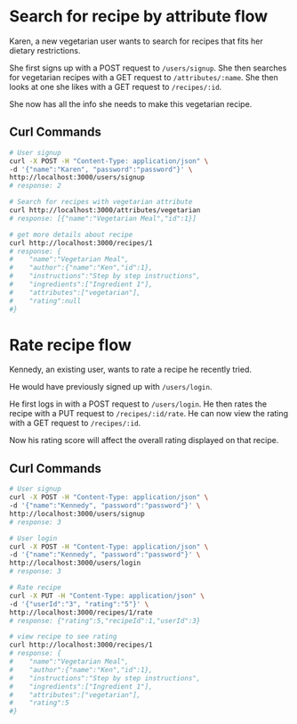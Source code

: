 # Search for recipe by attribute flow
Karen, a new vegetarian user wants to search for recipes that fits her dietary restrictions.

She first signs up with a POST request to `/users/signup`.
She then searches for vegetarian recipes with a GET request to `/attributes/:name`.
She then looks at one she likes with a GET request to `/recipes/:id`.

She now has all the info she needs to make this vegetarian recipe.

## Curl Commands
```bash
# User signup
curl -X POST -H "Content-Type: application/json" \
-d '{"name":"Karen", "password":"password"}' \
http://localhost:3000/users/signup
# response: 2
```
```bash
# Search for recipes with vegetarian attribute
curl http://localhost:3000/attributes/vegetarian
# response: [{"name":"Vegetarian Meal","id":1}]
```
```bash
# get more details about recipe
curl http://localhost:3000/recipes/1
# response: {
#    "name":"Vegetarian Meal",
#    "author":{"name":"Ken","id":1},
#    "instructions":"Step by step instructions",
#    "ingredients":["Ingredient 1"],
#    "attributes":["vegetarian"],
#    "rating":null
#}
```

# Rate recipe flow
Kennedy, an existing user, wants to rate a recipe he recently tried.

He would have previously signed up with `/users/login`.

He first logs in with a POST request to `/users/login`.
He then rates the recipe with a PUT request to `/recipes/:id/rate`.
He can now view the rating with a GET request to `/recipes/:id`.

Now his rating score will affect the overall rating displayed on that recipe.

## Curl Commands
```bash
# User signup
curl -X POST -H "Content-Type: application/json" \
-d '{"name":"Kennedy", "password":"password"}' \
http://localhost:3000/users/signup
# response: 3
```
```bash
# User login
curl -X POST -H "Content-Type: application/json" \
-d '{"name":"Kennedy", "password":"password"}' \
http://localhost:3000/users/login
# response: 3
```
```bash
# Rate recipe
curl -X PUT -H "Content-Type: application/json" \
-d '{"userId":"3", "rating":"5"}' \
http://localhost:3000/recipes/1/rate
# response: {"rating":5,"recipeId":1,"userId":3}
```
```bash
# view recipe to see rating
curl http://localhost:3000/recipes/1
# response: {
#    "name":"Vegetarian Meal",
#    "author":{"name":"Ken","id":1},
#    "instructions":"Step by step instructions",
#    "ingredients":["Ingredient 1"],
#    "attributes":["vegetarian"],
#    "rating":5
#}
```
